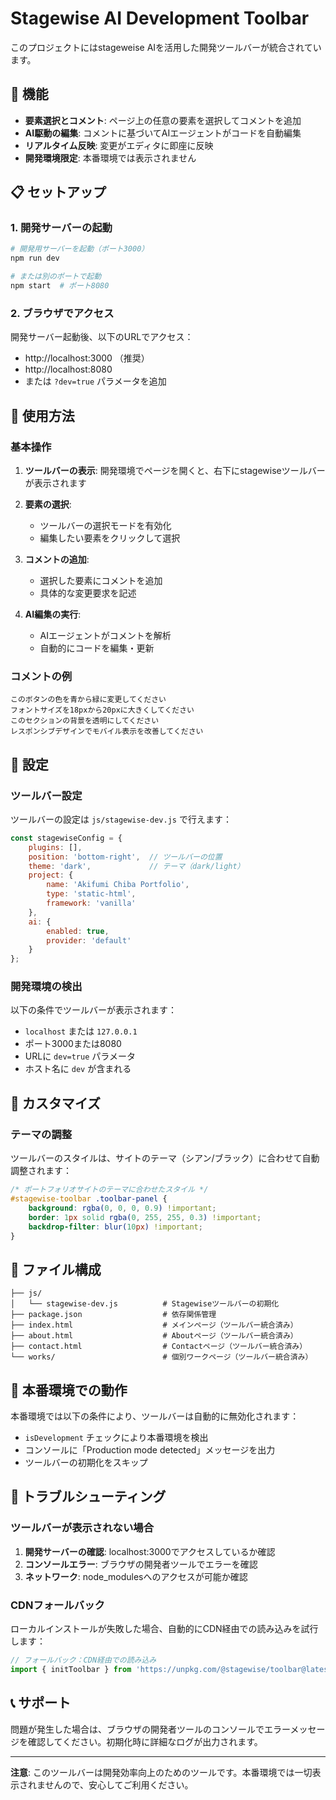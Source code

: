 # Stagewise AI Development Toolbar

このプロジェクトにはstageweise AIを活用した開発ツールバーが統合されています。

## 🚀 機能

- **要素選択とコメント**: ページ上の任意の要素を選択してコメントを追加
- **AI駆動の編集**: コメントに基づいてAIエージェントがコードを自動編集
- **リアルタイム反映**: 変更がエディタに即座に反映
- **開発環境限定**: 本番環境では表示されません

## 📋 セットアップ

### 1. 開発サーバーの起動

```bash
# 開発用サーバーを起動（ポート3000）
npm run dev

# または別のポートで起動
npm start  # ポート8080
```

### 2. ブラウザでアクセス

開発サーバー起動後、以下のURLでアクセス：

- http://localhost:3000 （推奨）
- http://localhost:8080
- または `?dev=true` パラメータを追加

## 🎯 使用方法

### 基本操作

1. **ツールバーの表示**: 開発環境でページを開くと、右下にstagewiseツールバーが表示されます

2. **要素の選択**: 
   - ツールバーの選択モードを有効化
   - 編集したい要素をクリックして選択

3. **コメントの追加**:
   - 選択した要素にコメントを追加
   - 具体的な変更要求を記述

4. **AI編集の実行**:
   - AIエージェントがコメントを解析
   - 自動的にコードを編集・更新

### コメントの例

```
このボタンの色を青から緑に変更してください
フォントサイズを18pxから20pxに大きくしてください
このセクションの背景を透明にしてください
レスポンシブデザインでモバイル表示を改善してください
```

## 🔧 設定

### ツールバー設定

ツールバーの設定は `js/stagewise-dev.js` で行えます：

```javascript
const stagewiseConfig = {
    plugins: [],
    position: 'bottom-right',  // ツールバーの位置
    theme: 'dark',             // テーマ（dark/light）
    project: {
        name: 'Akifumi Chiba Portfolio',
        type: 'static-html',
        framework: 'vanilla'
    },
    ai: {
        enabled: true,
        provider: 'default'
    }
};
```

### 開発環境の検出

以下の条件でツールバーが表示されます：

- `localhost` または `127.0.0.1`
- ポート3000または8080
- URLに `dev=true` パラメータ
- ホスト名に `dev` が含まれる

## 🎨 カスタマイズ

### テーマの調整

ツールバーのスタイルは、サイトのテーマ（シアン/ブラック）に合わせて自動調整されます：

```css
/* ポートフォリオサイトのテーマに合わせたスタイル */
#stagewise-toolbar .toolbar-panel {
    background: rgba(0, 0, 0, 0.9) !important;
    border: 1px solid rgba(0, 255, 255, 0.3) !important;
    backdrop-filter: blur(10px) !important;
}
```

## 📁 ファイル構成

```
├── js/
│   └── stagewise-dev.js          # Stagewiseツールバーの初期化
├── package.json                  # 依存関係管理
├── index.html                    # メインページ（ツールバー統合済み）
├── about.html                    # Aboutページ（ツールバー統合済み）
├── contact.html                  # Contactページ（ツールバー統合済み）
└── works/                        # 個別ワークページ（ツールバー統合済み）
```

## 🚫 本番環境での動作

本番環境では以下の条件により、ツールバーは自動的に無効化されます：

- `isDevelopment` チェックにより本番環境を検出
- コンソールに「Production mode detected」メッセージを出力
- ツールバーの初期化をスキップ

## 🐛 トラブルシューティング

### ツールバーが表示されない場合

1. **開発サーバーの確認**: localhost:3000でアクセスしているか確認
2. **コンソールエラー**: ブラウザの開発者ツールでエラーを確認
3. **ネットワーク**: node_modulesへのアクセスが可能か確認

### CDNフォールバック

ローカルインストールが失敗した場合、自動的にCDN経由での読み込みを試行します：

```javascript
// フォールバック：CDN経由での読み込み
import { initToolbar } from 'https://unpkg.com/@stagewise/toolbar@latest/dist/index.js';
```

## 📞 サポート

問題が発生した場合は、ブラウザの開発者ツールのコンソールでエラーメッセージを確認してください。初期化時に詳細なログが出力されます。

---

**注意**: このツールバーは開発効率向上のためのツールです。本番環境では一切表示されませんので、安心してご利用ください。 